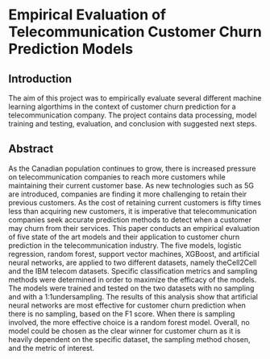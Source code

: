# Empirical Evaluation of Telecommunication Customer Churn Prediction Models

## Introduction 

The aim of this project was to empirically evaluate several different machine learning algorthims in the context of customer churn prediction for a telecommunication company. The project contains data processing, model training and testing, evaluation, and conclusion with suggested next steps. 

## Abstract 

As the Canadian population continues to grow, there is  increased  pressure  on  telecommunication  companies  to  reach more  customers  while  maintaining  their  current  customer  base. As  new  technologies  such  as  5G  are  introduced,  companies  are finding  it  more  challenging  to  retain  their  previous  customers. As the cost of retaining current customers is fifty times less than acquiring new customers, it is imperative that telecommunication companies  seek  accurate  prediction  methods  to  detect  when  a customer  may  churn  from  their  services.  This  paper  conducts an empirical evaluation of five state of the art models and their application  to  customer  churn  prediction  in  the  telecommunication  industry.  The  five  models,  logistic  regression,  random forest,  support  vector  machines,  XGBoost,  and  artificial  neural networks,   are   applied   to   two   different   datasets,   namely   theCell2Cell  and  the  IBM  telecom  datasets.  Specific  classification metrics  and  sampling  methods  were  determined  in  order  to maximize  the  efficacy  of  the  models.  The  models  were  trained and tested on the two datasets with no sampling and with a 1:1undersampling.  The  results  of  this  analysis  show  that  artificial neural networks are most effective for customer churn prediction when there is no sampling, based on the F1 score. When there is sampling  involved,  the  more  effective  choice  is  a  random  forest model. Overall, no model could be chosen as the clear winner for customer churn as it is heavily dependent on the specific dataset, the  sampling  method  chosen,  and  the  metric  of  interest.
